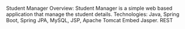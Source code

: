 Student Manager
Overview: Student Manager is a simple web based application that manage the student details.
Technologies: Java, Spring Boot, Spring JPA, MySQL, JSP, Apache Tomcat  Embed Jasper. REST
